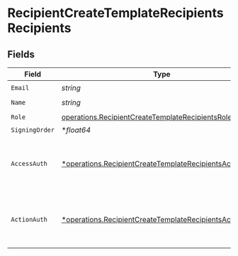 # RecipientCreateTemplateRecipientsRecipients


## Fields

| Field                                                                                                                             | Type                                                                                                                              | Required                                                                                                                          | Description                                                                                                                       |
| --------------------------------------------------------------------------------------------------------------------------------- | --------------------------------------------------------------------------------------------------------------------------------- | --------------------------------------------------------------------------------------------------------------------------------- | --------------------------------------------------------------------------------------------------------------------------------- |
| `Email`                                                                                                                           | *string*                                                                                                                          | :heavy_check_mark:                                                                                                                | N/A                                                                                                                               |
| `Name`                                                                                                                            | *string*                                                                                                                          | :heavy_check_mark:                                                                                                                | N/A                                                                                                                               |
| `Role`                                                                                                                            | [operations.RecipientCreateTemplateRecipientsRole](../../models/operations/recipientcreatetemplaterecipientsrole.md)              | :heavy_check_mark:                                                                                                                | N/A                                                                                                                               |
| `SigningOrder`                                                                                                                    | **float64*                                                                                                                        | :heavy_minus_sign:                                                                                                                | N/A                                                                                                                               |
| `AccessAuth`                                                                                                                      | [*operations.RecipientCreateTemplateRecipientsAccessAuth](../../models/operations/recipientcreatetemplaterecipientsaccessauth.md) | :heavy_minus_sign:                                                                                                                | The type of authentication required for the recipient to access the document.                                                     |
| `ActionAuth`                                                                                                                      | [*operations.RecipientCreateTemplateRecipientsActionAuth](../../models/operations/recipientcreatetemplaterecipientsactionauth.md) | :heavy_minus_sign:                                                                                                                | The type of authentication required for the recipient to sign the document.                                                       |